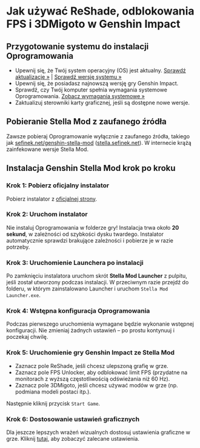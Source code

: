 [//]: # (Title: Jak używać ReShade, odblokowania FPS i 3DMigoto jednocześnie w Genshin Impact)
[//]: # (Description: Dowiedz się, jak ulepszyć Genshin Impact za pomocą ReShade, odblokowania FPS i 3DMigoto. Przewodnik krok po kroku dotyczący instalacji, konfiguracji i maksymalizacji wydajności.)
[//]: # (Tags: Instalacja Genshin Stella Mod, ReShade Genshin Impact, Odblokowanie FPS, Konfiguracja 3DMigoto, Jak używać Stella Mod, Ulepszanie wydajności Genshin Impact, Konfiguracja Stella Mod, Modyfikacje graficzne Genshin Impact, Zaufane źródło Stella Mod, Optymalizacja Genshin Impact)
[//]: # (Canonical: /genshin-stella-mod/docs?page=installation)
[//]: # (Contributors: Sefinek)

# Jak używać ReShade, odblokowania FPS i 3DMigoto w Genshin Impact

## Przygotowanie systemu do instalacji Oprogramowania <!-- {#getting-started} -->
- Upewnij się, że Twój system operacyjny (OS) jest aktualny. <a href="ms-settings:windowsupdate">Sprawdź aktualizacje »</a> | <a href="ms-settings:about">Sprawdź wersję systemu »</a>
- Upewnij się, że posiadasz najnowszą wersję gry Genshin Impact.
- Sprawdź, czy Twój komputer spełnia wymagania systemowe Oprogramowania. <a href="https://sefinek.net/genshin-stella-mod/docs?page=requirements&referrer=installation">Zobacz wymagania systemowe »</a>
- Zaktualizuj sterowniki karty graficznej, jeśli są dostępne nowe wersje.

## Pobieranie Stella Mod z zaufanego źródła <!-- {#trusted-source} -->
Zawsze pobieraj Oprogramowanie wyłącznie z zaufanego źródła, takiego jak [sefinek.net/genshin-stella-mod](https://sefinek.net/genshin-stella-mod?referrer=installation) ([stella.sefinek.net](https://stella.sefinek.net)).
W internecie krążą zainfekowane wersje Stella Mod.

## Instalacja Genshin Stella Mod krok po kroku <!-- {#how-to-install-stella-mod} -->
### Krok 1: Pobierz oficjalny instalator <!-- {#download-installer} -->
Pobierz instalator z [oficjalnej strony](https://sefinek.net/genshin-stella-mod).

### Krok 2: Uruchom instalator <!-- {#run-installer} -->
Nie instaluj Oprogramowania w folderze gry!
Instalacja trwa około **20 sekund**, w zależności od szybkości dysku twardego. Instalator automatycznie sprawdzi brakujące zależności i pobierze je w razie potrzeby.

### Krok 3: Uruchomienie Launchera po instalacji <!-- {#launch-stella-mod} -->
Po zamknięciu instalatora uruchom skrót **Stella Mod Launcher** z pulpitu, jeśli został utworzony podczas instalacji.
W przeciwnym razie przejdź do folderu, w którym zainstalowano Launcher i uruchom `Stella Mod Launcher.exe`.

### Krok 4: Wstępna konfiguracja Oprogramowania <!-- {#initial-configuration} -->
Podczas pierwszego uruchomienia wymagane będzie wykonanie wstępnej konfiguracji. Nie zmieniaj żadnych ustawień – po prostu kontynuuj i poczekaj chwilę.

### Krok 5: Uruchomienie gry Genshin Impact ze Stella Mod <!-- {#start-game} -->
- Zaznacz pole ReShade, jeśli chcesz ulepszoną grafię w grze.
- Zaznacz pole FPS Unlocker, aby odblokować limit FPS (przydatne na monitorach z wyższą częstotliwością odświeżania niż 60 Hz).
- Zaznacz pole 3DMigoto, jeśli chcesz używać modów w grze (np. podmiana modeli postaci itp.).

Następnie kliknij przycisk `Start Game`.

### Krok 6: Dostosowanie ustawień graficznych <!-- {#fine-tuning-graphics} -->
Dla jeszcze lepszych wrażeń wizualnych dostosuj ustawienia graficzne w grze.
Kliknij [tutaj](https://sefinek.net/genshin-stella-mod/docs?page=requirements#recommended-game-settings), aby zobaczyć zalecane ustawienia.
